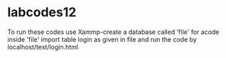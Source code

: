 # labcodes12
To run these codes use Xammp-create a database called 'file' for acode
inside 'file' import table login as given in file and run the code by localhost/test/login.html
